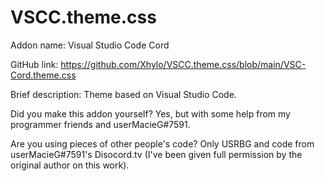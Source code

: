 # VSCC.theme.css

Addon name: Visual Studio Code Cord

GitHub link: https://github.com/Xhylo/VSCC.theme.css/blob/main/VSC-Cord.theme.css

Brief description: Theme based on Visual Studio Code.

Did you make this addon yourself?  Yes, but with some help from my programmer friends and userMacieG#7591.

Are you using pieces of other people's code?  Only USRBG and code from userMacieG#7591's Disocord.tv (I've been given full permission by the original author on this work).
